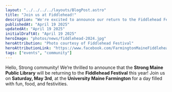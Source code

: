 ```yaml
---
layout: "../../../../layouts/BlogPost.astro"
title: "Join us at Fiddlehead!"
description: "We're excited to announce our return to the Fiddlehead Festival 2025!"
publishedAt: "April 19 2025"
updatedAt: "April 19 2025"
initialDraftAt: "April 19 2025"
heroImage: "photos/news/fiddlehead-2024.jpg"
heroAttribution: "Photo courtesy of Fiddlehead Festival"
heroAttributionLink: "https://www.facebook.com/FarmingtonMaineFiddleheadFestival"
tags: ["events", "community"]
---
```


Hello, Strong community! We’re thrilled to announce that the **Strong Maine Public Library** will be returning to the **Fiddlehead Festival** this year! Join us on **Saturday, May 3rd**, at the **University Maine Farmington** for a day filled with fun, food, and festivities.